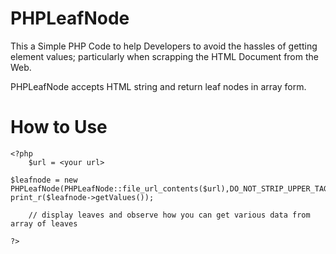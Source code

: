 # PHPLeafNode

This a Simple PHP Code to help Developers to avoid the hassles of getting element values; particularly when scrapping the HTML Document from the Web.

PHPLeafNode accepts HTML string and return leaf nodes in array form.

# How to Use

    <?php 
    	$url = <your url>
	   
	$leafnode = new PHPLeafNode(PHPLeafNode::file_url_contents($url),DO_NOT_STRIP_UPPER_TAG);
	print_r($leafnode->getValues());
        
        // display leaves and observe how you can get various data from array of leaves
      
    ?>
